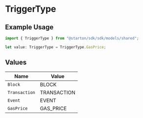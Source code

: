 # TriggerType

## Example Usage

```typescript
import { TriggerType } from "@starton/sdk/sdk/models/shared";

let value: TriggerType = TriggerType.GasPrice;
```

## Values

| Name          | Value         |
| ------------- | ------------- |
| `Block`       | BLOCK         |
| `Transaction` | TRANSACTION   |
| `Event`       | EVENT         |
| `GasPrice`    | GAS_PRICE     |